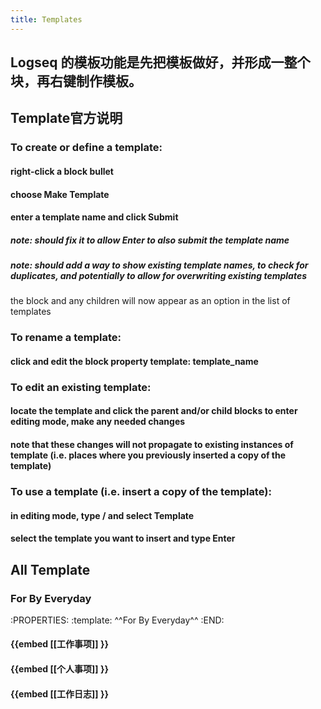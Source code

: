 ```yaml
---
title: Templates
---
```


## Logseq 的模板功能是先把模板做好，并形成一整个块，再右键制作模板。
## Template官方说明
### To create or define a template:
#### right-click a block bullet
#### choose Make Template
#### enter a template name and click Submit
##### note: should fix it to allow Enter to also submit the template name
##### note: should add a way to show existing template names, to check for duplicates, and potentially to allow for overwriting existing templates
the block and any children will now appear as an option in the list of templates
### To rename a template:
#### click and edit the block property template: template_name
### To edit an existing template:
#### locate the template and click the parent and/or child blocks to enter editing mode, make any needed changes
#### note that these changes will not propagate to existing instances of template (i.e. places where you previously inserted a copy of the template)
### To use a template (i.e. insert a copy of the template):
#### in editing mode, type / and select Template
#### select the template you want to insert and type Enter
## All Template
### For By Everyday
:PROPERTIES:
:template: ^^For By Everyday^^
:END:
#### {{embed [[工作事项]] }}
#### {{embed [[个人事项]] }}
#### {{embed [[工作日志]] }}
####
